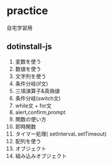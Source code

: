 # practice
自宅学習用

## dotinstall-js
1. 変数を使う
2. 数値を使う
3. 文字列を使う
4. 条件分岐(if文)
5. 三項演算子&amp;真偽値
6. 条件分岐(switch文)
7. while文 + for文
8. alert,confirm,prompt
9. 関数の使い方
10. 即時関数
11. タイマー処理( setInterval､setTimeout)
12. 配列を使う
13. オブジェクト
14. 組み込みオブジェクト

